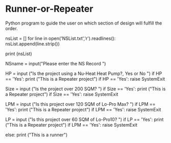# Runner-or-Repeater
Python program to guide the user on which section of design will fulfill the order.


nsList = []
for line in open('NSList.txt','r').readlines():
    nsList.append(line.strip())


print (nsList)           
           

NSname = input("Please enter the NS Record ")



HP = input ("Is the project using a Nu-Heat Heat Pump?, Yes or No ")
if HP == 'Yes':
    print ("This is a Repeater project")
    if HP == 'Yes':
        raise SystemExit    
      
Size = input ("Is the project over 200 SQM? ")
if Size == 'Yes':
    print ("This is a Repeater project")
    if Size == 'Yes':
        raise SystemExit   

LPM = input ("Is this project over 120 SQM of Lo-Pro Max? ")
if LPM == 'Yes':
    print ("This is a Repeater project")
    if LPM == 'Yes':
        raise SystemExit

LP = input ("Is this project over 60 SQM of Lo-Pro10? ")
if LP == 'Yes':
    print ("This is a Repeater project")
    if LPM == 'Yes':
        raise SystemExit

    
else:
    print ("This is a runner")
